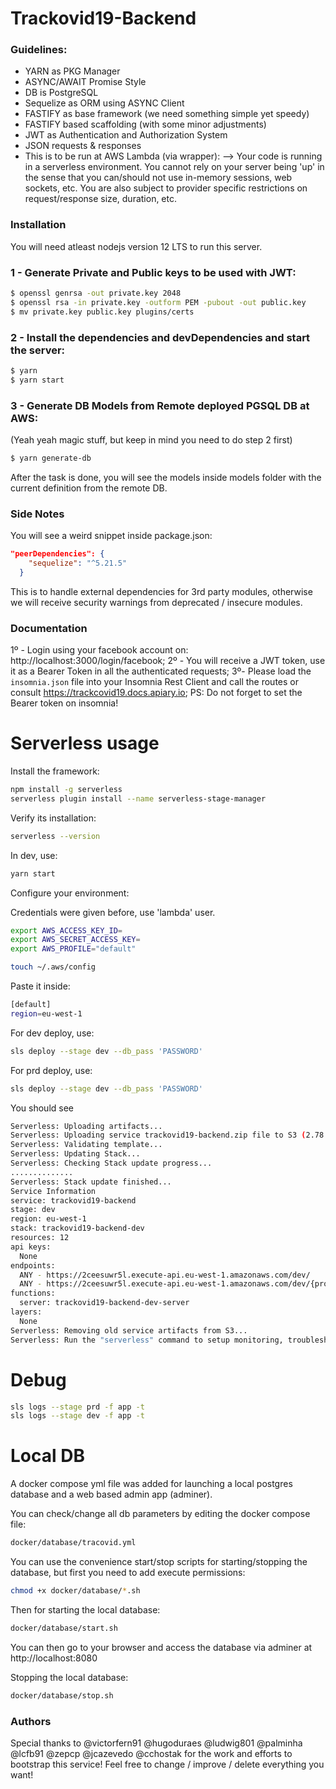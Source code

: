 # Trackovid19-Backend
### Guidelines:
- YARN as PKG Manager
- ASYNC/AWAIT Promise Style
- DB is PostgreSQL
- Sequelize as ORM using ASYNC Client
- FASTIFY as base framework (we need something simple yet speedy)
- FASTIFY based scaffolding (with some minor adjustments)
- JWT as Authentication and Authorization System
- JSON requests & responses
- This is to be run at AWS Lambda (via wrapper):
--> Your code is running in a serverless environment. You cannot rely on your server being 'up' in the sense that you can/should not use in-memory sessions, web sockets, etc. You are also subject to provider specific restrictions on request/response size, duration, etc.
### Installation
You will need atleast nodejs version 12 LTS to run this server.
### 1 - Generate Private and Public keys to be used with JWT:
```sh
$ openssl genrsa -out private.key 2048
$ openssl rsa -in private.key -outform PEM -pubout -out public.key
$ mv private.key public.key plugins/certs
```
### 2 - Install the dependencies and devDependencies and start the server:
```sh
$ yarn
$ yarn start
```
### 3 - Generate DB Models from Remote deployed PGSQL DB at AWS:
(Yeah yeah magic stuff, but keep in mind you need to do step 2 first)
```sh
$ yarn generate-db
```
After the task is done, you will see the models inside models folder with the current definition from the remote DB.
### Side Notes
You will see a weird snippet inside package.json:
```json
"peerDependencies": {
    "sequelize": "^5.21.5"
  }
```
This is to handle external dependencies for 3rd party modules, otherwise we will receive security warnings from deprecated / insecure modules.

### Documentation
1º - Login using your facebook account on: http://localhost:3000/login/facebook;
2º - You will receive a JWT token, use it as a Bearer Token in all the authenticated requests;
3º- Please load the `insomnia.json` file into your Insomnia Rest Client and call the routes or consult https://trackcovid19.docs.apiary.io;
PS: Do not forget to set the Bearer token on insomnia!
# Serverless usage

Install the framework:

```sh
npm install -g serverless
serverless plugin install --name serverless-stage-manager
```

Verify its installation:

```sh
serverless --version
```

In dev, use:


```sh
yarn start

```

Configure your environment:

Credentials were given before, use 'lambda' user.

```sh
export AWS_ACCESS_KEY_ID=
export AWS_SECRET_ACCESS_KEY=
export AWS_PROFILE="default"
```

```sh
touch ~/.aws/config
```

Paste it inside:

```sh
[default]
region=eu-west-1
```

For dev deploy, use:

```sh
sls deploy --stage dev --db_pass 'PASSWORD'

```

For prd deploy, use:

```sh
sls deploy --stage dev --db_pass 'PASSWORD'
```

You should see

```sh
Serverless: Uploading artifacts...
Serverless: Uploading service trackovid19-backend.zip file to S3 (2.78 MB)...
Serverless: Validating template...
Serverless: Updating Stack...
Serverless: Checking Stack update progress...
..............
Serverless: Stack update finished...
Service Information
service: trackovid19-backend
stage: dev
region: eu-west-1
stack: trackovid19-backend-dev
resources: 12
api keys:
  None
endpoints:
  ANY - https://2ceesuwr5l.execute-api.eu-west-1.amazonaws.com/dev/
  ANY - https://2ceesuwr5l.execute-api.eu-west-1.amazonaws.com/dev/{proxy+}
functions:
  server: trackovid19-backend-dev-server
layers:
  None
Serverless: Removing old service artifacts from S3...
Serverless: Run the "serverless" command to setup monitoring, troubleshooting and testing.

```

# Debug

```sh
sls logs --stage prd -f app -t
sls logs --stage dev -f app -t
```

# Local DB

A docker compose yml file was added for launching a local postgres database and a web based admin app (adminer). 

You can check/change all db parameters by editing the docker compose file:

```sh
docker/database/tracovid.yml
```

You can use the convenience start/stop scripts for starting/stopping the database, but first you need to add execute permissions:

```sh
chmod +x docker/database/*.sh
```

Then for starting the local database:

```sh
docker/database/start.sh
```

You can then go to your browser and access the database via adminer at http://localhost:8080


Stopping the local database:

```sh
docker/database/stop.sh
```


### Authors
Special thanks to @victorfern91 @hugoduraes @ludwig801 @palminha @lcfb91 @zepcp @jcazevedo @cchostak for the work and efforts to bootstrap this service!
Feel free to change / improve / delete everything you want!
